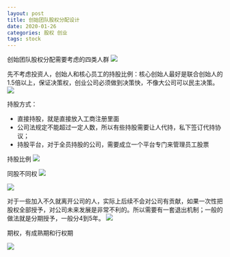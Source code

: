 ```yaml
---
layout: post
title: 创始团队股权分配设计
date: 2020-01-26
categories: 股权 创业
tags: stock 
---
```



创始团队股权分配需要考虑的四类人群
![](https://tva1.sinaimg.cn/large/006tNbRwgy1gb9zgaqgbcj30kg0bw0xs.jpg)

先不考虑投资人，创始人和核心员工的持股比例：核心创始人最好是联合创始人的1.5倍以上，保证决策权，创业公司必须做到决策快，不像大公司可以民主决策。
![](https://tva1.sinaimg.cn/large/006tNbRwgy1gb9zi5glbsj31k00n4nli.jpg)

持股方式：

- 直接持股，就是直接放入工商注册里面
- 公司法规定不能超过一定人数，所以有些持股需要让人代持，私下签订代持协议；
- 持股平台，对于全员持股的公司，需要成立一个平台专门来管理员工股票

持股比例
![](https://tva1.sinaimg.cn/large/006tNbRwgy1gb9zsgmnevj30om0d6tgd.jpg)

同股不同权
![](https://tva1.sinaimg.cn/large/006tNbRwgy1gb9zroyj0ij30qk0a4thd.jpg)

![](https://tva1.sinaimg.cn/large/006tNbRwgy1gb9zkmne8fj30k60aowiv.jpg)

对于一些加入不久就离开公司的人，实际上后续不会对公司有贡献，如果一次性把股权全部授予，对公司未来发展是非常不利的。所以需要有一套退出机制；一般的做法就是分期授予，一般分4到5年。
![](https://tva1.sinaimg.cn/large/006tNbRwgy1gb9znqg9ctj31dk0nmasm.jpg)

期权，有成熟期和行权期

![](https://tva1.sinaimg.cn/large/006tNbRwgy1gb9zr4s67rj31me0pi7q8.jpg)

